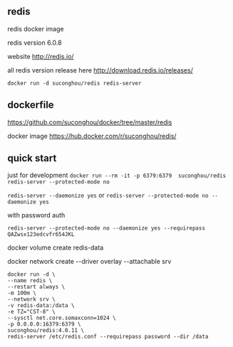 ## redis

redis docker image

redis version 6.0.8

website http://redis.io/

all redis version release here http://download.redis.io/releases/


```
docker run -d suconghou/redis redis-server
```


## dockerfile

https://github.com/suconghou/docker/tree/master/redis


docker image  https://hub.docker.com/r/suconghou/redis/

## quick start

just for development `docker run --rm -it -p 6379:6379  suconghou/redis redis-server --protected-mode no`


`redis-server --daemonize yes`
or
`redis-server --protected-mode no --daemonize yes`

with password auth

`redis-server --protected-mode no --daemonize yes --requirepass QAZwsx123edcvfr654JKL`

docker volume create redis-data

docker network create --driver overlay --attachable srv

```
docker run -d \
--name redis \
--restart always \
-m 100m \
--network srv \
-v redis-data:/data \
-e TZ="CST-8" \
--sysctl net.core.somaxconn=1024 \
-p 0.0.0.0:16379:6379 \
suconghou/redis:4.0.11 \
redis-server /etc/redis.conf --requirepass password --dir /data

```